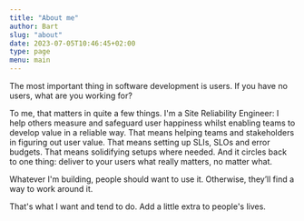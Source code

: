 ```yaml
---
title: "About me"
author: Bart
slug: "about"
date: 2023-07-05T10:46:45+02:00
type: page
menu: main
---
```


The most important thing in software development is users.
If you have no users, what are you working for?

To me, that matters in quite a few things.
I'm a Site Reliability Engineer: I help others measure and safeguard user happiness whilst enabling teams to develop value in a reliable way.
That means helping teams and stakeholders in figuring out user value.
That means setting up SLIs, SLOs and error budgets.
That means solidifying setups where needed.
And it circles back to one thing: deliver to your users what really matters, no matter what.

Whatever I'm building, people should want to use it.
Otherwise, they’ll find a way to work around it.

That's what I want and tend to do. Add a little extra to people's lives.
